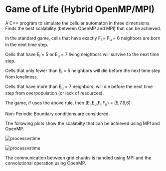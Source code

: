 # Game of Life (Hybrid OpenMP/MPI)

A C++ program to simulate the cellular automaton in three dimensions. Finds the best scalability (between OpenMP and MPI) that can be achieved.

In the standard game, cells that have exactly F<sub>l</sub> = F<sub>u</sub> = 6 neighbors are born in the next time step.

Cells that have E<sub>l</sub> = 5 or E<sub>u</sub> = 7 living neighbors will survive to the next time step.

Cells that only fewer than E<sub>l</sub> = 5 neighbors will die before the next time step from loneliness.

Cells that have more than E<sub>u</sub> = 7 neighbors, will die before the next time step from overpopulation (or lack of resources).

The game, if uses the above rule, then 
(E<sub>l</sub>,E<sub>u</sub>,F<sub>l</sub>,F<sub>u</sub>) = (5,7,6,6)

Non-Periodic Boundary conditions are considered.


The following plots show the scalabilty that can be achieved using MPI and OpenMP.

![processvstime](https://github.com/hariprasadr1hp/GameofLife3D_HPC/plots/processvstime.png)

![processvstime](https://github.com/hariprasadr1hp/GameofLife3D_HPC/plots/processvstime.png)


The communication between grid chunks is handled using MPI and the convolutional operation using OpenMP.
